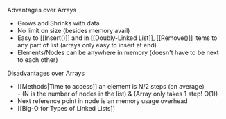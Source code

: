 Advantages over Arrays
- Grows and Shrinks with data
- No limit on size (besides memory avail)
- Easy to [[Insert()]] and in [[Doubly-Linked List]], [[Remove()]] items to any part of list (arrays only easy to insert at end)
- Elements/Nodes can be anywhere in memory (doesn't have to be next to each other)

Disadvantages over Arrays
- [[Methods|Time to access]] an element is N/2 steps (on average)  
		- (N is the number of nodes in the list) & (Array only takes 1 step! O(1))
- Next reference point in node is an memory usage overhead
- [[Big-O for Types of Linked Lists]]
